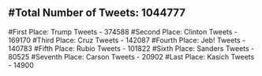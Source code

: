 #Total Number of Tweets: 1044777 
---
#First Place: Trump Tweets - 374588
#Second Place: Clinton Tweets - 169170
#Third Place: Cruz Tweets - 142087
#Fourth Place: Jeb! Tweets - 140783
#Fifth Place: Rubio Tweets - 101822
#Sixth Place: Sanders Tweets - 80525
#Seventh Place: Carson Tweets - 20902
#Last Place: Kasich Tweets - 14900
